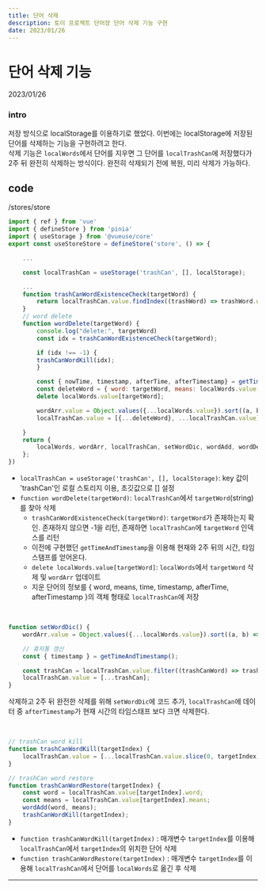```yaml
---
title: 단어 삭제 
description: 토이 프로젝트 단어장 단어 삭제 기능 구현
date: 2023/01/26
---
```


# 단어 삭제 기능
<div class="flex justify-end text-sm">2023/01/26</div>

### intro
저장 방식으로 localStorage를 이용하기로 했었다. 이번에는 localStorage에 저장된 단어를 삭제하는 기능을 구현하려고 한다.  
삭제 기능은 `localWords`에서 단어를 지우면 그 단어를 `localTrashCan`에 저장했다가 2주 뒤 완전히 삭제하는 방식이다. 완전히 삭제되기 전에 복원, 미리 삭제가 가능하다.

## code
/stores/store
```js
import { ref } from 'vue'
import { defineStore } from 'pinia'
import { useStorage } from '@vueuse/core'
export const useStoreStore = defineStore('store', () => {

    ...

    const localTrashCan = useStorage('trashCan', [], localStorage);

    ...
    function trashCanWordExistenceCheck(targetWord) {
        return localTrashCan.value.findIndex((trashWord) => trashWord.word === targetWord);
    }
    // word delete
    function wordDelete(targetWord) {
        console.log("delete:", targetWord)
        const idx = trashCanWordExistenceCheck(targetWord);

        if (idx !== -1) {
        trashCanWordKill(idx);
        }

        const { nowTime, timestamp, afterTime, afterTimestamp} = getTimeAndTimestamp(14);
        const deleteWord = { word: targetWord, means: localWords.value[targetWord].means, time: nowTime, timestamp: timestamp, afterTimestamp: afterTimestamp, afterTime: afterTime };
        delete localWords.value[targetWord];

        wordArr.value = Object.values({...localWords.value}).sort((a, b) => b.timestamp-a.timestamp);
        localTrashCan.value = [{...deleteWord}, ...localTrashCan.value];

    }
    return {
        localWords, wordArr, localTrashCan, setWordDic, wordAdd, wordDelete, trashCanWordKill, trashCanWordRestore 
    };
})

```
- `localTrashCan = useStorage('trashCan', [], localStorage)`: key 값이 'trashCan'인 로컬 스토리지 이용, 초깃값으로 \[] 설정
- `function wordDelete(targetWord)`: `localTrashCan`에서 `targetWord`(string)를 찾아 삭제
    - `trashCanWordExistenceCheck(targetWord)`: `targetWord`가 존재하는지 확인. 존재하지 않으면 -1을 리턴, 존재하면 `localTrashCan`에 `targetWord` 인덱스를 리턴
    - 이전에 구현했던 `getTimeAndTimestamp`을 이용해 현재와 2주 뒤의 시간, 타임스탬프를 얻어온다.
    - `delete localWords.value[targetWord]`: `localWords`에서 `targetWord` 삭제 및 `wordArr` 업데이트
    - 지운 단어의 정보를 { word, means, time, timestamp, afterTime, afterTimestamp }의 객체 형태로 `localTrashCan`에 저장  

<br/>

```js
function setWordDic() {
    wordArr.value = Object.values({...localWords.value}).sort((a, b) => b.timestamp-a.timestamp);

    // 휴지통 갱신
    const { timestamp } = getTimeAndTimestamp();

    const trashCan = localTrashCan.value.filter((trashCanWord) => trashCanWord.afterTimestamp > timestamp);
    localTrashCan.value = [...trashCan];
}
```
삭제하고 2주 뒤 완전한 삭제를 위해 `setWordDic`에 코드 추가, `localTrashCan`에 데이터 중 `afterTimestamp`가 현재 시간의 타임스태프 보다 크면 삭제한다.

<br/>


```js
// trashCan word kill
function trashCanWordKill(targetIndex) {
    localTrashCan.value = [...localTrashCan.value.slice(0, targetIndex), ...localTrashCan.value.slice(targetIndex+1)];
}
```

```js
// trashCan word restore
function trashCanWordRestore(targetIndex) {
    const word = localTrashCan.value[targetIndex].word;
    const means = localTrashCan.value[targetIndex].means;
    wordAdd(word, means);
    trashCanWordKill(targetIndex);
}
```
- `function trashCanWordKill(targetIndex)` : 매개변수 `targetIndex`를 이용해 `localTrashCan`에서 `targetIndex`의 위치한 단어 삭제
- `function trashCanWordRestore(targetIndex)` : 매개변수 `targetIndex`를 이용해 `localTrashCan`에서 단어를 `localWords`로 옮긴 후 삭제

---